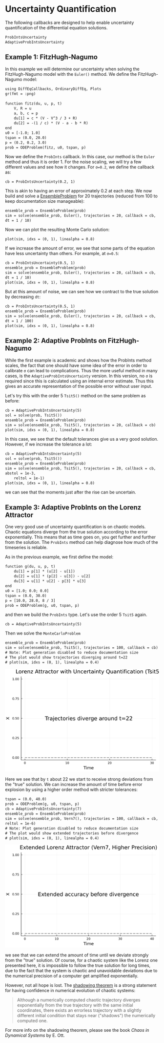 # Uncertainty Quantification

The following callbacks are designed to help enable uncertainty quantification of the
differential equation solutions.

```@docs
ProbIntsUncertainty
AdaptiveProbIntsUncertainty
```

## Example 1: FitzHugh-Nagumo

In this example we will determine our uncertainty when solving the FitzHugh-Nagumo
model with the `Euler()` method. We define the FitzHugh-Nagumo model:

```@example probnum
using DiffEqCallbacks, OrdinaryDiffEq, Plots
gr(fmt = :png)

function fitz(du, u, p, t)
    V, R = u
    a, b, c = p
    du[1] = c * (V - V^3 / 3 + R)
    du[2] = -(1 / c) * (V - a - b * R)
end
u0 = [-1.0; 1.0]
tspan = (0.0, 20.0)
p = (0.2, 0.2, 3.0)
prob = ODEProblem(fitz, u0, tspan, p)
```

Now we define the `ProbInts` callback. In this case, our method is the `Euler`
method and thus it is order 1. For the noise scaling, we will try a few different
values and see how it changes. For `σ=0.2`, we define the callback as:

```@example probnum
cb = ProbIntsUncertainty(0.2, 1)
```

This is akin to having an error of approximately 0.2 at each step. We now build
and solve a [EnsembleProblem](https://docs.sciml.ai/DiffEqDocs/stable/features/ensemble/) for 20 trajectories (reduced from 100 to keep documentation size manageable):

```@example probnum
ensemble_prob = EnsembleProblem(prob)
sim = solve(ensemble_prob, Euler(), trajectories = 20, callback = cb, dt = 1 / 10)
```

Now we can plot the resulting Monte Carlo solution:

```@example probnum
plot(sim, idxs = (0, 1), linealpha = 0.8)
```

If we increase the amount of error, we see that some parts of the
equation have less uncertainty than others. For example, at `σ=0.5`:

```@example probnum
cb = ProbIntsUncertainty(0.5, 1)
ensemble_prob = EnsembleProblem(prob)
sim = solve(ensemble_prob, Euler(), trajectories = 20, callback = cb, dt = 1 / 10)
plot(sim, idxs = (0, 1), linealpha = 0.8)
```

But at this amount of noise, we can see how we contract to the true solution by
decreasing `dt`:

```@example probnum
cb = ProbIntsUncertainty(0.5, 1)
ensemble_prob = EnsembleProblem(prob)
sim = solve(ensemble_prob, Euler(), trajectories = 20, callback = cb, dt = 1 / 100)
plot(sim, idxs = (0, 1), linealpha = 0.8)
```

## Example 2: Adaptive ProbInts on FitzHugh-Nagumo

While the first example is academic and shows how the ProbInts method
scales, the fact that one should have some idea of the error in order
to calibrate `σ` can lead to complications. Thus the more useful method
in many cases, is the `AdaptiveProbIntsUncertainty` version. In this
version, no `σ` is required since this is calculated using an internal
error estimate. Thus this gives an accurate representation of the
possible error without user input.

Let's try this with the order 5 `Tsit5()` method on the same problem as before:

```@example probnum
cb = AdaptiveProbIntsUncertainty(5)
sol = solve(prob, Tsit5())
ensemble_prob = EnsembleProblem(prob)
sim = solve(ensemble_prob, Tsit5(), trajectories = 20, callback = cb)
plot(sim, idxs = (0, 1), linealpha = 0.8)
```

In this case, we see that the default tolerances give us a very good solution. However, if we increase the tolerance a lot:

```@example probnum
cb = AdaptiveProbIntsUncertainty(5)
sol = solve(prob, Tsit5())
ensemble_prob = EnsembleProblem(prob)
sim = solve(ensemble_prob, Tsit5(), trajectories = 20, callback = cb, abstol = 1e-3,
    reltol = 1e-1)
plot(sim, idxs = (0, 1), linealpha = 0.8)
```

we can see that the moments just after the rise can be uncertain.

## Example 3: Adaptive ProbInts on the Lorenz Attractor

One very good use of uncertainty quantification is on chaotic models. Chaotic
equations diverge from the true solution according to the error exponentially.
This means that as time goes on, you get further and further from the solution.
The `ProbInts` method can help diagnose how much of the timeseries is reliable.

As in the previous example, we first define the model:

```@example probnum
function g(du, u, p, t)
    du[1] = p[1] * (u[2] - u[1])
    du[2] = u[1] * (p[2] - u[3]) - u[2]
    du[3] = u[1] * u[2] - p[3] * u[3]
end
u0 = [1.0; 0.0; 0.0]
tspan = (0.0, 30.0)
p = [10.0, 28.0, 8 / 3]
prob = ODEProblem(g, u0, tspan, p)
```

and then we build the `ProbInts` type. Let's use the order 5 `Tsit5` again.

```@example probnum
cb = AdaptiveProbIntsUncertainty(5)
```

Then we solve the `MonteCarloProblem`

```@example probnum
ensemble_prob = EnsembleProblem(prob)
sim = solve(ensemble_prob, Tsit5(), trajectories = 100, callback = cb)
# Note: Plot generation disabled to reduce documentation size
# The plot would show trajectories diverging around t=22
# plot(sim, idxs = (0, 1), linealpha = 0.4)
```

![Lorenz Attractor with Uncertainty Quantification](assets/lorenz_uq_tsit5.png)

Here we see that by `t` about 22 we start to receive strong deviations from the "true" solution.
We can increase
the amount of time before error explosion by using a higher order method
with stricter tolerances:

```@example probnum
tspan = (0.0, 40.0)
prob = ODEProblem(g, u0, tspan, p)
cb = AdaptiveProbIntsUncertainty(7)
ensemble_prob = EnsembleProblem(prob)
sim = solve(ensemble_prob, Vern7(), trajectories = 100, callback = cb, reltol = 1e-6)
# Note: Plot generation disabled to reduce documentation size
# The plot would show extended trajectories before divergence
# plot(sim, idxs = (0, 1), linealpha = 0.4)
```

![Extended Lorenz Attractor with Higher Order Method](assets/lorenz_uq_vern7.png)

we see that we can extend the amount of time until we deviate strongly from the "true" solution.
Of course, for a chaotic system like the Lorenz one presented here, it is impossible to follow the true solution
for long times, due to the fact that the system is chaotic and unavoidable deviations due to the numerical precision of a computer get amplified exponentially.

However, not all hope is lost. The [shadowing theorem](http://mathworld.wolfram.com/ShadowingTheorem.html) is a strong statement for having confidence in numerical evolution of chaotic systems:

> Although a numerically computed chaotic trajectory diverges exponentially from the true trajectory with the same initial coordinates, there exists an errorless trajectory with a slightly different initial condition that stays near ("shadows") the numerically computed one.

For more info on the shadowing theorem, please see the book *Chaos in Dynamical Systems* by E. Ott.
